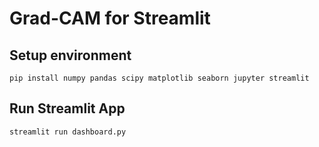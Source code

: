 # Grad-CAM for Streamlit
## Setup environment
  ```
  pip install numpy pandas scipy matplotlib seaborn jupyter streamlit
  ```
  
## Run Streamlit App
  ```
  streamlit run dashboard.py
  ```
